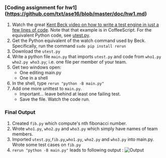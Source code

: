 ### [Coding assignment for hw1] (https://github.com/txt/ase16/blob/master/doc/hw1.md)
1. Watch the great [Kent Beck video on how to write a test engine in just a few lines of code](https://www.youtube.com/watch?v=nIonZ6-4nuU). Note
that that example is in CoffeeScript. For the equivalent Python code, see
[utest.py](../src/utest.py).
2. Get the Python equivalent of the watch command used by Beck. Specifically, run the command
   `sudo pip install rerun`
3. Download the `utest.py`
4. Write a python file `main.py` that imports `utest.py` and code from `who1.py who2.py who3.py`;
   i.e. one file per member of your team.
4. Get two windows open:
	 + One editing main.py
	 + One in a shell
5. In the shell, type `rerun "python -B main.py"`
6. Add one more unittest to `main.py`.
     + Important... leave behind at least one failing test.
     + Save the file. Watch the code run.

### Final Output
1. Created `fib.py` which compute's nth fibonacci number.
2. Wrote `who1.py`, `who2.py` and `who3.py` which simply have names of team members.
3. Imported `utest.py`,`fib.py`,`who1.py`, `who2.py` and `who3.py` into main.py. Wrote some test cases on `fib.py`
4. `rerun "python -B main.py"` leads to following output :
![Output](https://s3-us-west-2.amazonaws.com/ase.assignments/Screen+Shot+2016-08-23+at+8.47.01+PM.png?X-Amz-Date=20160824T005024Z&X-Amz-Expires=300&X-Amz-Algorithm=AWS4-HMAC-SHA256&X-Amz-Signature=1828dd7913b43e5fe65af61ebe70965999ded0cca1e547b626b749cdf9dadbda&X-Amz-Credential=ASIAJ2Y2FXLNBHRY5AXQ/20160824/us-west-2/s3/aws4_request&X-Amz-SignedHeaders=Host&x-amz-security-token=FQoDYXdzEIL//////////wEaDEpIpedKYxMwGEQANSLHAacgepTFCr7zrGH8muWuZCAHnn9dSqorSUJDMY9BrUZxhmNQrOIEY4tx0QSfKbs3p81XeDSWTFUxg1EnBrj9Vgue8ntiy5wsVYj85libZf/vKDpZLcaKRjsoo9Mv8jLWs9BjkQxK141lrk8LGgL19CGLArFix5HC/7CxYby9aUNLsMysbYWHAuE%2BBQ2GKsdR8N6CXNCZSjvLECyh7TF4s8IzSPl5x/B4Q0heNXThi/ilwKsGY0M%2BPV3xjetATDL7YuG1md%2BFXhso0djzvQU%3D)
